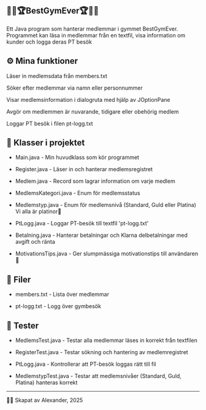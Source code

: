 🏋️‍♂️🏆BestGymEver🏆🏋️‍♂️
-----
Ett Java program som hanterar medlemmar i gymmet BestGymEver.
Programmet kan läsa in medlemmar från en textfil, visa information om kunder och logga deras PT besök

⚙️ Mina funktioner
-----
Läser in medlemsdata från members.txt

Söker efter medlemmar via namn eller personnummer

Visar medlemsinformation i dialogruta med hjälp av JOptionPane

Avgör om medlemmen är nuvarande, tidigare eller obehörig medlem

Loggar PT besök i filen pt-logg.txt

🧠 Klasser i projektet
-----

- Main.java                - Min huvudklass som kör programmet

- Register.java            - Läser in och hanterar medlemsregistret

- Medlem.java              - Record som lagrar information om varje medlem

- MedlemsKategori.java     - Enum för medlemsstatus

- Medlemstyp.java          - Enum för medlemsnivå (Standard, Guld eller Platina) Vi alla är platinor💎

- PtLogg.java              - Loggar PT-besök till textfil 'pt-logg.txt'

- Betalning.java           - Hanterar betalningar och Klarna delbetalningar med avgift och ränta

- MotivationsTips.java     - Ger slumpmässiga motivationstips till användaren 💪

📂 Filer
-----

- members.txt              - Lista över medlemmar

- pt-logg.txt              - Logg över gymbesök  

🧪 Tester
-----

- MedlemsTest.java         - Testar alla medlemmar läses in korrekt från textfilen

- RegisterTest.java        - Testar sökning och hantering av medlemregistret

- PtLogg.java              - Kontrollerar att PT-besök loggas rätt till fil

- MedlemstypTest.java      - Testar att medlemsnivåer (Standard, Guld, Platina) hanteras korrekt

-----
👨‍💻 Skapat av Alexander,  2025


